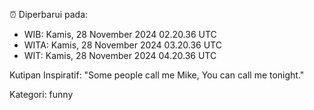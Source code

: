 ⏰ Diperbarui pada:
- WIB: Kamis, 28 November 2024 02.20.36 UTC
- WITA: Kamis, 28 November 2024 03.20.36 UTC
- WIT: Kamis, 28 November 2024 04.20.36 UTC

Kutipan Inspiratif:
"Some people call me Mike, You can call me tonight."


Kategori: funny

